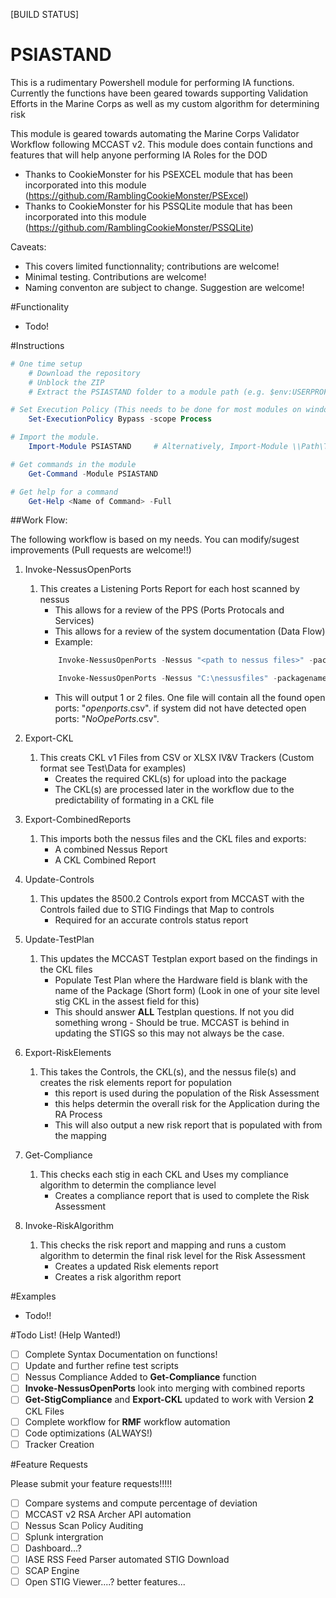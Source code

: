 ﻿[BUILD STATUS]

PSIASTAND
===================

This is a rudimentary Powershell module for performing IA functions. Currently the functions have been geared towards supporting Validation Efforts in the Marine Corps as well as my custom algorithm for determining risk

This module is geared towards automating the Marine Corps Validator Workflow following MCCAST v2. This module does contain functions and features that will help anyone performing IA Roles for the DOD

* Thanks to CookieMonster for his PSEXCEL module that has been incorporated into this module (https://github.com/RamblingCookieMonster/PSExcel)
* Thanks to CookieMonster for his PSSQLite module that has been incorporated into this module (https://github.com/RamblingCookieMonster/PSSQLite)

Caveats:

* This covers limited functionnality; contributions are welcome!
* Minimal testing. Contributions are welcome!
* Naming conventon are subject to change. Suggestion are welcome!

#Functionality

* Todo!

#Instructions

```powershell
# One time setup
    # Download the repository
    # Unblock the ZIP
    # Extract the PSIASTAND folder to a module path (e.g. $env:USERPROFILE\Documents\WindowsPowerShell\Modules\)

# Set Execution Policy (This needs to be done for most modules on windows 8.1+)
    Set-ExecutionPolicy Bypass -scope Process

# Import the module.
    Import-Module PSIASTAND     # Alternatively, Import-Module \\Path\To\PSIASTAND

# Get commands in the module
    Get-Command -Module PSIASTAND

# Get help for a command
    Get-Help <Name of Command> -Full

```

##Work Flow:

The following workflow is based on my needs. You can modify/sugest improvements (Pull requests are welcome!!)

1. Invoke-NessusOpenPorts
    1. This creates a Listening Ports Report for each host scanned by nessus
        * This allows for a review of the PPS (Ports Protocals and Services)
        * This allows for a review of the system documentation (Data Flow)
        * Example:
        ```powershell
            Invoke-NessusOpenPorts -Nessus "<path to nessus files>" -packagename "<IS name>" -output "<path to export report>"

            Invoke-NessusOpenPorts -Nessus "C:\nessusfiles" -packagename "Test-Package" -output "C:\reports"
        ```
        * This will output 1 or 2 files. One file will contain all the found open ports: "<IS Name>_openports_<time stamp>.csv". if system did not have detected open ports: "<IS Name>_NoOpePorts_<Time Stamp>.csv".

2. Export-CKL
    1. This creats CKL v1 Files from CSV or XLSX IV&V Trackers (Custom format see Test\Data for examples)
        * Creates the required CKL(s) for upload into the package
        * The CKL(s) are processed later in the workflow due to the predictability of formating in a CKL file

3. Export-CombinedReports
    1. This imports both the nessus files and the CKL files and exports:
        * A combined Nessus Report
        * A CKL Combined Report

4. Update-Controls
    1. This updates the 8500.2 Controls export from MCCAST with the Controls failed due to STIG Findings that Map to controls
        * Required for an accurate controls status report

5. Update-TestPlan
    1. This updates the MCCAST Testplan export based on the findings in the CKL files
        * Populate Test Plan where the Hardware field is blank with the name of the Package (Short form) (Look in one of your site level stig CKL in the assest field for this)
        * This should answer **ALL** Testplan questions. If not you did something wrong - Should be true. MCCAST is behind in updating the STIGS so this may not always be the case.

6. Export-RiskElements
    1. This takes the Controls, the CKL(s), and the nessus file(s) and creates the risk elements report for population
        * this report is used during the population of the Risk Assessment
        * this helps determin the overall risk for the Application during the RA Process
        * This will also output a new risk report that is populated with from the mapping

7. Get-Compliance
    1. This checks each stig in each CKL and Uses my compliance algorithm to determin the compliance level
        * Creates a compliance report that is used to complete the Risk Assessment

8. Invoke-RiskAlgorithm
    1. This checks the risk report and mapping and runs a custom algorithm to determin the final risk level for the Risk Assessment
        * Creates a updated Risk elements report
        * Creates a risk algorithm report



#Examples

* Todo!!

#Todo List! (Help Wanted!)

- [ ] Complete Syntax Documentation on functions!
- [ ] Update and further refine test scripts
- [ ] Nessus Compliance Added to **Get-Compliance** function
- [ ] **Invoke-NessusOpenPorts** look into merging with combined reports
- [ ] **Get-StigCompliance** and **Export-CKL** updated to work with Version **2** CKL Files
- [ ] Complete workflow for **RMF** workflow automation
- [ ] Code optimizations (ALWAYS!)
- [ ] Tracker Creation

#Feature Requests

Please submit your feature requests!!!!!

- [ ] Compare systems and compute percentage of deviation
- [ ] MCCAST v2 RSA Archer API automation
- [ ] Nessus Scan Policy Auditing
- [ ] Splunk intergration
- [ ] Dashboard...?
- [ ] IASE RSS Feed Parser automated STIG Download
- [ ] SCAP Engine
- [ ] Open STIG Viewer....? better features...
